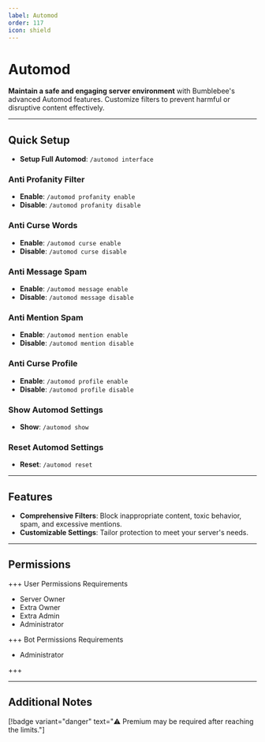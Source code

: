 ```yaml
---
label: Automod
order: 117
icon: shield
---
```


# Automod

**Maintain a safe and engaging server environment** with Bumblebee's advanced Automod features. Customize filters to prevent harmful or disruptive content effectively.

---

## Quick Setup

- **Setup Full Automod**: `/automod interface`

### Anti Profanity Filter

- **Enable**: `/automod profanity enable`
- **Disable**: `/automod profanity disable`

### Anti Curse Words

- **Enable**: `/automod curse enable`
- **Disable**: `/automod curse disable`

### Anti Message Spam

- **Enable**: `/automod message enable`
- **Disable**: `/automod message disable`

### Anti Mention Spam

- **Enable**: `/automod mention enable`
- **Disable**: `/automod mention disable`

### Anti Curse Profile

- **Enable**: `/automod profile enable`
- **Disable**: `/automod profile disable`

### Show Automod Settings

- **Show**: `/automod show`

### Reset Automod Settings

- **Reset**: `/automod reset`

---

## Features

- **Comprehensive Filters**: Block inappropriate content, toxic behavior, spam, and excessive mentions.
- **Customizable Settings**: Tailor protection to meet your server's needs.

---

## Permissions

+++ User Permissions Requirements

- Server Owner
- Extra Owner
- Extra Admin
- Administrator

+++ Bot Permissions Requirements

- Administrator

+++

---

## Additional Notes

[!badge variant="danger" text="⚠️ Premium may be required after reaching the limits."]
